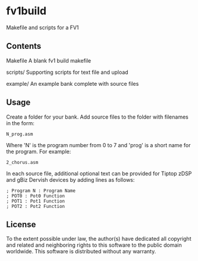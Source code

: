 # fv1build
Makefile and scripts for a FV1

## Contents

Makefile	A blank fv1 build makefile

scripts/	Supporting scripts for text file and upload

example/	An example bank complete with source files

## Usage

Create a folder for your bank. Add source files to the folder with
filenames in the form:

	N_prog.asm

Where 'N' is the program number from 0 to 7 and 'prog' is a short
name for the program. For example:

	2_chorus.asm

In each source file, additional optional text can be provided for Tiptop
zDSP and gBiz Dervish devices by adding lines as follows:

	; Program N : Program Name
	; POT0 : Pot0 Function
	; POT1 : Pot1 Function
	; POT2 : Pot2 Function

## License

To the extent possible under law, the author(s) have dedicated
all copyright and related and neighboring rights to this software
to the public domain worldwide. This software is distributed
without any warranty.

